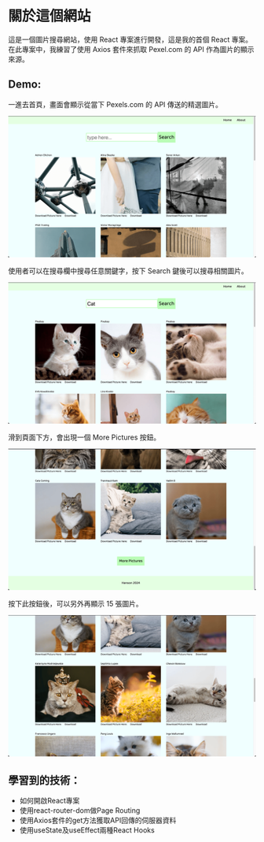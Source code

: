 <h1>關於這個網站</h1>

<p>
這是一個圖片搜尋網站，使用 React 專案進行開發，這是我的首個 React 專案。<br/>
在此專案中，我練習了使用 Axios 套件來抓取 Pexel.com 的 API 作為圖片的顯示來源。<br/>
<p>

<h2>Demo:</h2>

一進去首頁，畫面會顯示從當下 Pexels.com 的 API 傳送的精選圖片。

![首頁照片](./demo-images/homepage.png)

使用者可以在搜尋欄中搜尋任意關鍵字，按下 Search 鍵後可以搜尋相關圖片。

![搜尋貓](./demo-images/search-cat.png)

滑到頁面下方，會出現一個 More Pictures 按鈕。

![More Pictures按鈕](./demo-images/more-picture-button.png)

按下此按鈕後，可以另外再顯示 15 張圖片。

![按下More Pictures按鈕後](./demo-images/after-pressing-more.png)

<h2>學習到的技術：</h2>

<ul>
    <li>如何開啟React專案</li>
    <li>使用react-router-dom做Page Routing</li>
    <li>使用Axios套件的get方法獲取API回傳的伺服器資料</li>
    <li>使用useState及useEffect兩種React Hooks</li>
</ul>

